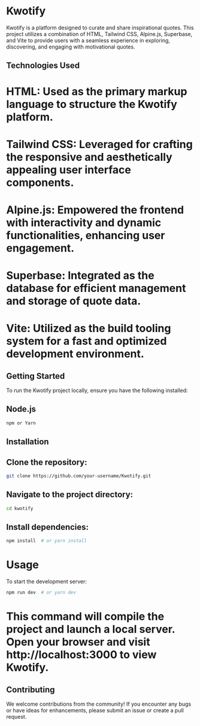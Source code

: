 # Kwotify
Kwotify is a platform designed to curate and share inspirational quotes. This project utilizes a combination of HTML, Tailwind CSS, Alpine.js, Superbase, and Vite to provide users with a seamless experience in exploring, discovering, and engaging with motivational quotes.

## Technologies Used
# HTML: Used as the primary markup language to structure the Kwotify platform.
# Tailwind CSS: Leveraged for crafting the responsive and aesthetically appealing user interface components.
# Alpine.js: Empowered the frontend with interactivity and dynamic functionalities, enhancing user engagement.
# Superbase: Integrated as the database for efficient management and storage of quote data.
# Vite: Utilized as the build tooling system for a fast and optimized development environment.

## Getting Started
To run the Kwotify project locally, ensure you have the following installed:

## Node.js
```bash
npm or Yarn
```
## Installation
## Clone the repository:
```bash
git clone https://github.com/your-username/Kwotify.git
```
## Navigate to the project directory:
```bash
cd kwotify
```
## Install dependencies:
```bash
npm install  # or yarn install
```
# Usage

To start the development server:
```bash
npm run dev  # or yarn dev
```
# This command will compile the project and launch a local server. Open your browser and visit http://localhost:3000 to view Kwotify.

## Contributing
We welcome contributions from the community! If you encounter any bugs or have ideas for enhancements, please submit an issue or create a pull request.

